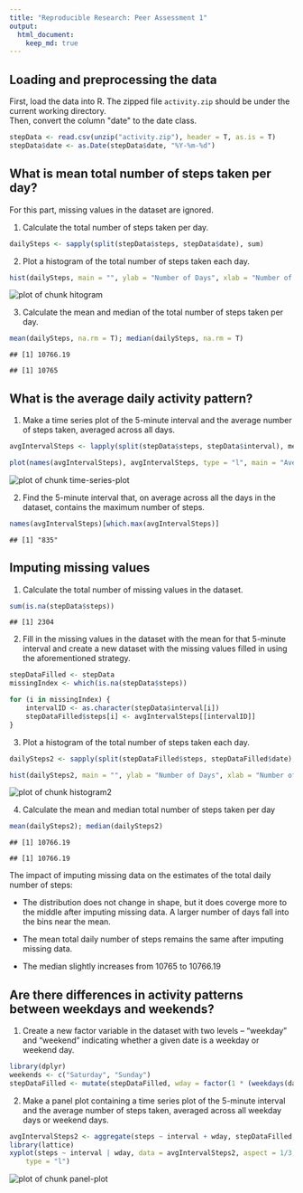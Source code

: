 ```yaml
---
title: "Reproducible Research: Peer Assessment 1"
output: 
  html_document:
    keep_md: true
---
```




## Loading and preprocessing the data

First, load the data into R. 
The zipped file `activity.zip` should be under the current working directory.  
Then, convert the column "date" to the date class.


```r
stepData <- read.csv(unzip("activity.zip"), header = T, as.is = T)
stepData$date <- as.Date(stepData$date, "%Y-%m-%d")
```

## What is mean total number of steps taken per day?

For this part, missing values in the dataset are ignored. 

1. Calculate the total number of steps taken per day.


```r
dailySteps <- sapply(split(stepData$steps, stepData$date), sum)
```

2. Plot a histogram of the total number of steps taken each day.


```r
hist(dailySteps, main = "", ylab = "Number of Days", xlab = "Number of Steps", breaks = 15)
```

![plot of chunk hitogram](figure/hitogram-1.png) 

3. Calculate the mean and median of the total number of steps taken per day.


```r
mean(dailySteps, na.rm = T); median(dailySteps, na.rm = T)
```

```
## [1] 10766.19
```

```
## [1] 10765
```

## What is the average daily activity pattern?

1. Make a time series plot of the 5-minute interval and the average number of steps taken, averaged across all days.


```r
avgIntervalSteps <- lapply(split(stepData$steps, stepData$interval), mean, na.rm = T)

plot(names(avgIntervalSteps), avgIntervalSteps, type = "l", main = "Average Number of Steps Taken in Each 5-minute Interval", xlab = "Interval Identifier", ylab = "Average Number of Steps")
```

![plot of chunk time-series-plot](figure/time-series-plot-1.png) 

2. Find the 5-minute interval that, on average across all the days in the dataset, contains the maximum number of steps.


```r
names(avgIntervalSteps)[which.max(avgIntervalSteps)]
```

```
## [1] "835"
```

## Imputing missing values

1. Calculate the total number of missing values in the dataset.


```r
sum(is.na(stepData$steps))
```

```
## [1] 2304
```

2. Fill in the missing values in the dataset with the mean for that 5-minute interval and create a new dataset with the missing values filled in using the aforementioned strategy.


```r
stepDataFilled <- stepData
missingIndex <- which(is.na(stepData$steps))

for (i in missingIndex) {
    intervalID <- as.character(stepData$interval[i])
    stepDataFilled$steps[i] <- avgIntervalSteps[[intervalID]]
}
```

3. Plot a histogram of the total number of steps taken each day.


```r
dailySteps2 <- sapply(split(stepDataFilled$steps, stepDataFilled$date), sum)

hist(dailySteps2, main = "", ylab = "Number of Days", xlab = "Number of Steps", breaks = 15)
```

![plot of chunk histogram2](figure/histogram2-1.png) 

4. Calculate the mean and median total number of steps taken per day


```r
mean(dailySteps2); median(dailySteps2)
```

```
## [1] 10766.19
```

```
## [1] 10766.19
```

The impact of imputing missing data on the estimates of the total daily number of steps:

* The distribution does not change in shape, but it does coverge more to the middle after imputing missing data. A larger number of days fall into the bins near the mean.

* The mean total daily number of steps remains the same after imputing missing data.

* The median slightly increases from 10765 to 10766.19

## Are there differences in activity patterns between weekdays and weekends?

1. Create a new factor variable in the dataset with two levels – “weekday” and “weekend” indicating whether a given date is a weekday or weekend day.


```r
library(dplyr)
weekends <- c("Saturday", "Sunday")
stepDataFilled <- mutate(stepDataFilled, wday = factor(1 * (weekdays(date) %in% weekends), labels = c("weekday", "weekend")))
```
2. Make a panel plot containing a time series plot of the 5-minute interval and the average number of steps taken, averaged across all weekday days or weekend days.


```r
avgIntervalSteps2 <- aggregate(steps ~ interval + wday, stepDataFilled, mean)
library(lattice)
xyplot(steps ~ interval | wday, data = avgIntervalSteps2, aspect = 1/3, 
    type = "l")
```

![plot of chunk panel-plot](figure/panel-plot-1.png) 
